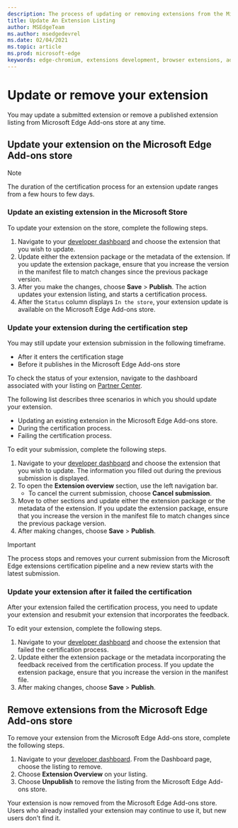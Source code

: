 ```yaml
---
description: The process of updating or removing extensions from the Microsoft Store
title: Update An Extension Listing
author: MSEdgeTeam
ms.author: msedgedevrel
ms.date: 02/04/2021
ms.topic: article
ms.prod: microsoft-edge
keywords: edge-chromium, extensions development, browser extensions, addons, partner center, developer
---
```

# Update or remove your extension  

You may update a submitted extension or remove a published extension listing from Microsoft Edge Add-ons store at any time.  

## Update your extension on the Microsoft Edge Add-ons store  

> [!NOTE]
> The duration of the certification process for an extension update ranges from a few hours to few days.  

### Update an existing extension in the Microsoft Store  

To update your extension on the store, complete the following steps.  

1.  Navigate to your [developer dashboard][MicrosoftPartnerCenter] and choose the extension that you wish to update.  
1.  Update either the extension package or the metadata of the extension.  If you update the extension package, ensure that you increase the version in the manifest file to match changes since the previous package version.  
1.  After you make the changes, choose **Save** > **Publish**.  The action updates your extension listing, and starts a certification process.  
1.  After the `Status` column displays `In the store`, your extension update is available on the Microsoft Edge Add-ons store.  
    
### Update your extension during the certification step  

You may still update your extension submission in the following timeframe.  

*   After it enters the certification stage  
*   Before it publishes in the Microsoft Edge Add-ons store  

To check the status of your extension, navigate to the dashboard associated with your listing on [Partner Center][MicrosoftPartnerCenter].  

The following list describes three scenarios in which you should update your extension.  

*   Updating an existing extension in the Microsoft Edge Add-ons store.  
*   During the certification process.  
*   Failing the certification process.  
    
To edit your submission, complete the following steps.  

1.  Navigate to your [developer dashboard][MicrosoftPartnerCenter] and choose the extension that you wish to update.  The information you filled out during the previous submission is displayed.  
1.  To open the **Extension overview** section, use the left navigation bar.  
    *   To cancel the current submission, choose **Cancel submission**.  
1.  Move to other sections and update either the extension package or the metadata of the extension.  If you update the extension package, ensure that you increase the version in the manifest file to match changes since the previous package version.  
1.  After making changes, choose **Save** > **Publish**.  
    
> [!IMPORTANT]
> The process stops and removes your current submission from the Microsoft Edge extensions certification pipeline and a new review starts with the latest submission.  

### Update your extension after it failed the certification  

After your extension failed the certification process, you need to update your extension and resubmit your extension that incorporates the feedback.  

To edit your extension, complete the following steps.  

1.  Navigate to your [developer dashboard][MicrosoftPartnerCenter] and choose the extension that failed the certification process.  
1.  Update either the extension package or the metadata incorporating the feedback received from the certification process.  If you update the extension package, ensure that you increase the version in the manifest file.  
1.  After making changes, choose **Save** > **Publish**.  
    
## Remove extensions from the Microsoft Edge Add-ons store  

To remove your extension from the Microsoft Edge Add-ons store, complete the following steps.  

1.  Navigate to your [developer dashboard][MicrosoftPartnerCenter].  From the Dashboard page, choose the listing to remove.  
1.  Choose **Extension Overview** on your listing.  
1.  Choose **Unpublish** to remove the listing from the Microsoft Edge Add-ons store.  
    
Your extension is now removed from the Microsoft Edge Add-ons store.  Users who already installed your extension may continue to use it, but new users don't find it.  

<!-- links -->  

[MicrosoftPartnerCenter]: https://partner.microsoft.com/dashboard/microsoftedge/public/login?ref=dd "Partner Center"  
